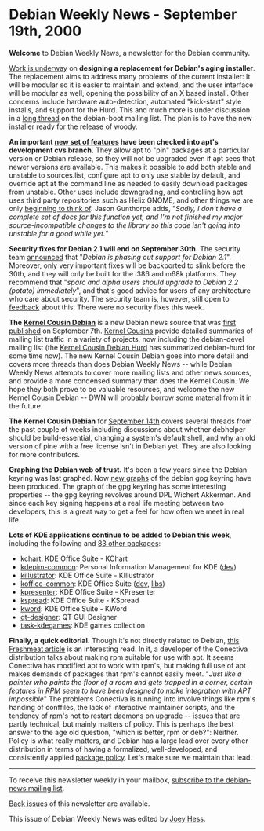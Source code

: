 
Debian Weekly News - September 19th, 2000
=========================================



**Welcome** to Debian Weekly News, a newsletter for the Debian community.




[Work is
underway](https://lists.debian.org/debian-devel-0009/msg01072.html) on **designing a replacement for Debian's aging installer**.
The replacement aims to address many problems of the current installer: It
will be modular so it is easier to maintain and extend, and the user interface
will be modular as well, opening the possibility of an X based install.
Other concerns include hardware auto-detection, automated "kick-start" style
installs, and support for the Hurd. This and much more is under discussion
in a [long
thread](https://lists.debian.org/debian-boot-0009/msg00132.html) on the debian-boot mailing list. The plan is to have the new
installer ready for the release of woody.




**An important
[new set of
features](https://lists.debian.org/debian-devel-0009/msg01219.html) have been checked into apt's development cvs branch.**
They allow apt to "pin" packages at a particular version or Debian release,
so they will not be upgraded even if apt sees that newer versions are
available. This makes it possible to add both stable and unstable to
sources.list, configure apt to only use stable by default, and
override apt at the command line as needed to easily download packages from
unstable. Other uses include downgrading, and controlling how apt uses
third party repositories such as Helix GNOME, and other things we are only
[beginning to think of](https://www.debian.org/News/weekly/2000/30/mail#mail1).
Jason Gunthorpe adds, "*Sadly, I don't have a complete set of
docs for this function yet, and I'm not finished my major
source-incompatible changes to the library so this code isn't going into
unstable for a good while yet.*"





**Security fixes for Debian 2.1 will end on September 30th.** The
security team
[announced](https://lists.debian.org/debian-security-announce-00/msg00041.html) that "*Debian is phasing out support for Debian 2.1*".
Moreover, only very important fixes will be backported to slink before the
30th, and they will only be built for the i386 and m68k platforms. They
recommend that "*sparc and alpha users should upgrade to Debian 2.2
(potato) immediately*", and that's good advice for users of any
architecture who care about security. The security team is, however, still
open to [feedback](mailto:feedback@security.debian.org) about
this. There were no security fixes this week.




**The [Kernel Cousin
Debian](http://kt.linuxcare.com/debian/)** is a new Debian news source that was
[first
published](http://kt.linuxcare.com/debian/dd20000907_1.epl) on September 7th.
[Kernel Cousins](http://kt.linuxcare.com/index.epl) provide
detailed summaries of mailing list traffic in a variety of projects, now
including the debian-devel mailing list (the
[Kernel Cousin Debian
Hurd](http://kt.linuxcare.com/debian-hurd/index.epl) has summarized debian-hurd for some time now). The new Kernel Cousin
Debian goes into more detail and covers more threads than does Debian Weekly
News -- while Debian Weekly News attempts to cover more mailing lists and other
news sources, and provide a more condensed summary than does the Kernel Cousin.
We hope they both prove to be valuable resources, and welcome the new Kernel
Cousin Debian -- DWN will probably borrow some material from it in the future.




**The Kernel Cousin Debian** for
[September 14th](http://kt.linuxcare.com/debian/dd20000914_2.epl)
covers several threads from the past couple of weeks including discussions
about whether debhelper should be build-essential, changing a system's
default shell, and why an old version of pine with a free license isn't in
Debian yet. They are also looking for more contributors.




**Graphing the Debian web of trust.** It's been a few years since the
Debian keyring was last graphed. Now
[new
graphs](https://lists.debian.org/debian-devel-0009/msg01039.html) of the debian gpg keyring have been produced. The graph of the
gpg keyring has some interesting properties -- the gpg keyring revolves
around DPL Wichert Akkerman. And since each key signing happens at a real
life meeting between two developers, this is a great way to get a feel for
how often we meet in real life.




**Lots of KDE applications continue to be added to Debian this week**, including
the following and [83 other packages](http://auric.debian.org/~tausq/newpkgs-20000918.html):



* [kchart](https://packages.debian.org/unstable/x11/kchart): KDE Office Suite - KChart
* [kdepim-common](https://packages.debian.org/unstable/x11/kdepim-common): Personal Information Management for KDE
 ([dev](https://www.debian.org/Packages/unstable/devel/kdepim-dev.html))
* [killustrator](https://packages.debian.org/unstable/x11/killustrator): KDE Office Suite - KIllustrator
* [koffice-common](https://packages.debian.org/unstable/x11/koffice-common): KDE Office Suite
 ([dev](https://www.debian.org/Packages/unstable/devel/koffice-dev.html),
 [libs](https://www.debian.org/Packages/unstable/libs/koffice-libs.html))
* [kpresenter](https://packages.debian.org/unstable/x11/kpresenter): KDE Office Suite - KPresenter
* [kspread](https://packages.debian.org/unstable/x11/kspread): KDE Office Suite - KSpread
* [kword](https://packages.debian.org/unstable/x11/kword): KDE Office Suite - KWord
* [qt-designer](https://packages.debian.org/unstable/devel/qt-designer): QT GUI Designer
* [task-kdegames](https://packages.debian.org/unstable/games/task-kdegames): KDE games collection



**Finally, a quick editorial.** Though it's not directly related to Debian,
[this
Freshmeat article](http://freshmeat.net/news/2000/09/16/969163199.html) is an interesting read. In it, a developer of the
Conectiva distribution talks about making rpm suitable for use with apt. It
seems Conectiva has modified apt to work with rpm's, but making full use of
apt makes demands of packages that rpm's cannot easily meet. "*Just like
a painter who paints the floor of a room and gets trapped in a corner,
certain features in RPM seem to have been designed to make integration with
APT impossible*" The problems Conectiva is running into involve things
like rpm's handing of conffiles, the lack of interactive maintainer scripts,
and the tendency of rpm's not to restart daemons on upgrade -- issues that
are partly technical, but mainly matters of policy. This is perhaps the best
answer to the age old question, "which is better, rpm or deb?": Neither.
Policy is what really matters, and Debian has a large lead over every other
distribution in terms of having a formalized, well-developed, and
consistently applied [package
policy](https://www.debian.org/doc/debian-policy/). Let's make sure we maintain that lead.





---



 To receive this newsletter weekly in your mailbox, [subscribe to the debian-news mailing list](https://lists.debian.org/debian-news/).



[Back issues](https://www.debian.org/News/weekly/) of this newsletter are available.



This issue of Debian Weekly News was edited by [Joey Hess](mailto:dwn@debian.org).




